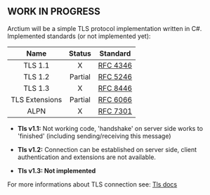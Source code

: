 ## WORK IN PROGRESS
Arctium will be a simple TLS protocol implementation written in C#. 
Implemented standards (or not implemented yet):

|Name           |   Status     | Standard   |
|:-------------:|:------------:|:----------:|
| TLS 1.1       |     X        |[RFC 4346]  |
| TLS 1.2       | Partial      |[RFC 5246]  |
| TLS 1.3       |     X        |[RFC 8446]  |
| TLS Extensions| Partial      |[RFC 6066]  |
| ALPN          | X            |[RFC 7301]  |




- **Tls v1.1:** Not working code, 'handshake' on server side works to 'finished' (including sending/receiving this message)

- **Tls v1.2:** Connection can be established on server side, client authentication and extensions are not available.
  
- **Tls v1.3:  Not implemented**


For more informations about TLS connection see: [Tls docs]

[RFC 4346]:<https://www.ietf.org/rfc/rfc4346.txt>
[RFC 5246]:<https://www.ietf.org/rfc/rfc5246.txt>
[RFC 6066]:<https://tools.ietf.org/html/rfc6066>
[RFC 8446]:<https://tools.ietf.org/html/rfc8446>
[RFC 7301]:<https://tools.ietf.org/html/rfc7301>
[Tls docs]:<docs/Connection/Tls/>